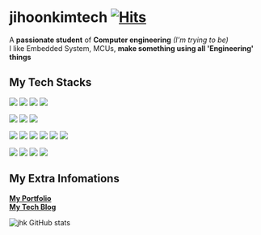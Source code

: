 # jihoonkimtech [![Hits](https://myhits.vercel.app/api/hit/https%3A%2F%2Fgithub.com%2Fjihoonkimtech?color=red&label=Hits&size=small)](https://myhits.vercel.app)

A **passionate student** of **Computer engineering** *(I'm trying to be)*<br>
I like Embedded System, MCUs, **make something using all 'Engineering' things**
<br>

## My Tech Stacks
<!-- badge: shields.io, logo: simpleicons.org -->
<p><img src="https://img.shields.io/badge/ARM-0091BD?&style=for-the-badge&logo=arm&logoColor=white"/>
<img src="https://img.shields.io/badge/STM-03234B?&style=for-the-badge&logo=stmicroelectronics&logoColor=white"/>
<img src="https://img.shields.io/badge/Microchip AVR-FF0000?&style=for-the-badge&logo=Microchip&logoColor=white"/>
<img src="https://img.shields.io/badge/ESP-E7352C?&style=for-the-badge&logo=espressif&logoColor=white"/></p>
<p><img src="https://img.shields.io/badge/C-A8B9CC?&style=for-the-badge&logo=C&logoColor=white"/>
<img src="https://img.shields.io/badge/C++-00599C?&style=for-the-badge&logo=cplusplus&logoColor=white"/>
<img src="https://img.shields.io/badge/python-3776AB?&style=for-the-badge&logo=python&logoColor=white"/></p>
<p><img src="https://img.shields.io/badge/RPi-A22846?&style=for-the-badge&logo=raspberrypi&logoColor=white"/>
<img src="https://img.shields.io/badge/RPi Pico-A22846?&style=for-the-badge&logo=raspberrypi&logoColor=white"/>
<img src="https://img.shields.io/badge/arduino-00878F?&style=for-the-badge&logo=arduino&logoColor=white"/>
<img src="https://img.shields.io/badge/JavaScript-F7DF1E?&style=for-the-badge&logo=JavaScript&logoColor=black"/>
<img src="https://img.shields.io/badge/kotlin-7F52FF?&style=for-the-badge&logo=kotlin&logoColor=white"/>
<img src="https://img.shields.io/badge/PHP-777BB4?&style=for-the-badge&logo=PHP&logoColor=white"/></p>
<p><img src="https://img.shields.io/badge/Cadence OrCAD-119955?&style=for-the-badge&logo=OrCAD&logoColor=white"/>
<img src="https://img.shields.io/badge/Photoshop-1111AA?&style=for-the-badge&logo=Photoshop&logoColor=white"/>
<img src="https://img.shields.io/badge/autocad-E51050?&style=for-the-badge&logo=autocad&logoColor=white"/>
<img src="https://img.shields.io/badge/Fusion 360-FF5500?&style=for-the-badge&logo=fusion360&logoColor=white"/></p>

## My Extra Infomations
[**My Portfolio**](https://jihoonkimtech.github.io/) <br>
[**My Tech Blog**](https://jihoonkimtech.tistory.com/)
<br>

![jhk GitHub stats](https://github-readme-stats.vercel.app/api?username=jihoonkimtech&show_icons=true&count_private=true)

